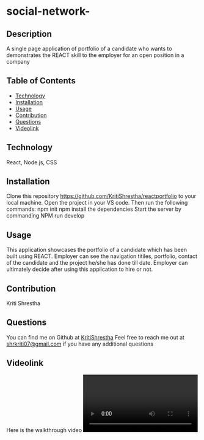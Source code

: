 # social-network-
## Description
A single page application of portfolio of a candidate who wants to demonstrates the REACT skill to the employer for an open position in a company
## Table of Contents
- [Technology](#technology)
- [Installation](#installation)
- [Usage](#usage)
- [Contribution](#contribution)
- [Questions](#questions)
- [Videolink](#Videolink)

## Technology
React, Node.js, CSS

## Installation
Clone this repository https://github.com/KritiShrestha/reactportfolio to your local machine. Open the project in your VS code. Then run the following commands:
npm init
npm install the dependencies
Start the server by commanding NPM run develop


## Usage
This application showcases the portfolio of a candidate which has been built using REACT. Employer can see the navigation titiles, portfolio, contact of the candidate and the project he/she has done till date. Employer can ultimately decide after using this application to hire or not.


        
## Contribution
Kriti Shrestha

## Questions
You can find me on Github at [KritiShrestha](https://github.com/KritiShrestha)
Feel free to reach me out at shrkriti07@gmail.com if you have any additional questions

## Videolink
Here is the walkthrough video ![Videolink](./assets/video/internetretail.webm)
